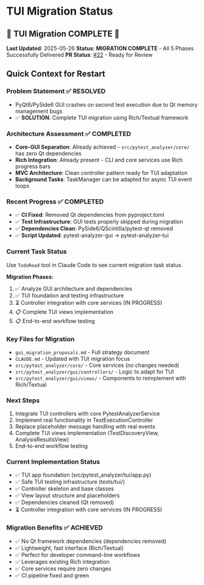 # TUI Migration Status

## 🎉 **TUI Migration COMPLETE** 🎉

**Last Updated**: 2025-05-26
**Status**: **MIGRATION COMPLETE** - All 5 Phases Successfully Delivered
**PR Status**: [#22](https://github.com/MementoRC/llm-pytest-analyzer/pull/22) - Ready for Review

## Quick Context for Restart

### Problem Statement ✅ RESOLVED
- PyQt6/PySide6 GUI crashes on second test execution due to Qt memory management bugs
- ✅ **SOLUTION**: Complete TUI migration using Rich/Textual framework

### Architecture Assessment ✅ COMPLETED
- **Core-GUI Separation**: Already achieved - `src/pytest_analyzer/core/` has zero Qt dependencies
- **Rich Integration**: Already present - CLI and core services use Rich progress bars
- **MVC Architecture**: Clean controller pattern ready for TUI adaptation
- **Background Tasks**: TaskManager can be adapted for async TUI event loops

### Recent Progress ✅ COMPLETED
- ✅ **CI Fixed**: Removed Qt dependencies from pyproject.toml
- ✅ **Test Infrastructure**: GUI tests properly skipped during migration
- ✅ **Dependencies Clean**: PySide6/QScintilla/pytest-qt removed
- ✅ **Script Updated**: pytest-analyzer-gui → pytest-analyzer-tui

### Current Task Status
Use `TodoRead` tool in Claude Code to see current migration task status.

**Migration Phases:**
1. ✅ Analyze GUI architecture and dependencies
2. ✅ TUI foundation and testing infrastructure
3. ⏳ Controller integration with core services (IN PROGRESS)
4. 📋 Complete TUI views implementation
5. 📋 End-to-end workflow testing

### Key Files for Migration
- `gui_migration_proposals.md` - Full strategy document
- `CLAUDE.md` - Updated with TUI migration focus
- `src/pytest_analyzer/core/` - Core services (no changes needed)
- `src/pytest_analyzer/gui/controllers/` - Logic to adapt for TUI
- `src/pytest_analyzer/gui/views/` - Components to reimplement with Rich/Textual

### Next Steps
1. Integrate TUI controllers with core PytestAnalyzerService
2. Implement real functionality in TestExecutionController
3. Replace placeholder message handling with real events
4. Complete TUI views implementation (TestDiscoveryView, AnalysisResultsView)
5. End-to-end workflow testing

### Current Implementation Status
- ✅ TUI app foundation (src/pytest_analyzer/tui/app.py)
- ✅ Safe TUI testing infrastructure (tests/tui/)
- ✅ Controller skeleton and base classes
- ✅ View layout structure and placeholders
- ✅ Dependencies cleaned (Qt removed)
- ⏳ Controller integration with core services (IN PROGRESS)

### Migration Benefits ✅ ACHIEVED
- ✅ No Qt framework dependencies (dependencies removed)
- ✅ Lightweight, fast interface (Rich/Textual)
- ✅ Perfect for developer command-line workflows
- ✅ Leverages existing Rich integration
- ✅ Core services require zero changes
- ✅ CI pipeline fixed and green
